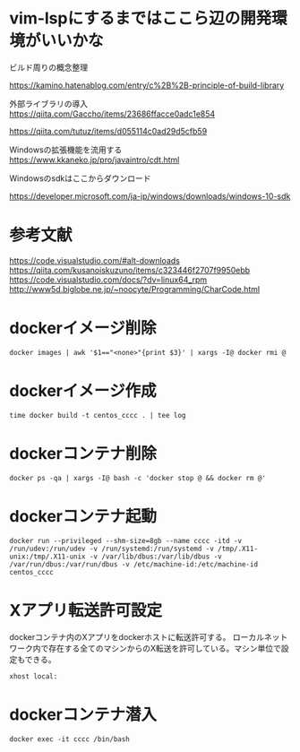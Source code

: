 # vim-lspにするまではここら辺の開発環境がいいかな

ビルド周りの概念整理

https://kamino.hatenablog.com/entry/c%2B%2B-principle-of-build-library

外部ライブラリの導入
https://qiita.com/Gaccho/items/23686ffacce0adc1e854




https://qiita.com/tutuz/items/d055114c0ad29d5cfb59

Windowsの拡張機能を流用する
https://www.kkaneko.jp/pro/javaintro/cdt.html

Windowsのsdkはここからダウンロード

https://developer.microsoft.com/ja-jp/windows/downloads/windows-10-sdk

# 参考文献
https://code.visualstudio.com/#alt-downloads
https://qiita.com/kusanoiskuzuno/items/c323446f2707f9950ebb
https://code.visualstudio.com/docs/?dv=linux64_rpm
http://www5d.biglobe.ne.jp/~noocyte/Programming/CharCode.html

# dockerイメージ削除
```
docker images | awk '$1=="<none>"{print $3}' | xargs -I@ docker rmi @
```

# dockerイメージ作成
```
time docker build -t centos_cccc . | tee log
```

# dockerコンテナ削除
```
docker ps -qa | xargs -I@ bash -c 'docker stop @ && docker rm @'
```

# dockerコンテナ起動
```
docker run --privileged --shm-size=8gb --name cccc -itd -v /run/udev:/run/udev -v /run/systemd:/run/systemd -v /tmp/.X11-unix:/tmp/.X11-unix -v /var/lib/dbus:/var/lib/dbus -v /var/run/dbus:/var/run/dbus -v /etc/machine-id:/etc/machine-id centos_cccc
```

# Xアプリ転送許可設定
dockerコンテナ内のXアプリをdockerホストに転送許可する。 ローカルネットワーク内で存在する全てのマシンからのX転送を許可している。マシン単位で設定もできる。
```
xhost local:
```

# dockerコンテナ潜入
```
docker exec -it cccc /bin/bash
```
